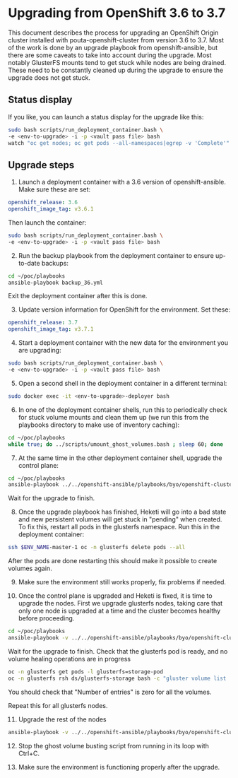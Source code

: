 # Upgrading from OpenShift 3.6 to 3.7

This document describes the process for upgrading an OpenShift Origin cluster
installed with pouta-openshift-cluster from version 3.6 to 3.7. Most of the work
is done by an upgrade playbook from openshift-ansible, but there are some
caveats to take into account during the upgrade. Most notably GlusterFS mounts
tend to get stuck while nodes are being drained. These need to be constantly
cleaned up during the upgrade to ensure the upgrade does not get stuck.

## Status display

If you like, you can launch a status display for the upgrade like this:
```bash
sudo bash scripts/run_deployment_container.bash \
-e <env-to-upgrade> -i -p <vault pass file> bash
watch "oc get nodes; oc get pods --all-namespaces|egrep -v 'Complete'"
```

## Upgrade steps

1. Launch a deployment container with a 3.6 version of openshift-ansible.
Make sure these are set:
```yaml
openshift_release: 3.6
openshift_image_tag: v3.6.1
```
Then launch the container:
```bash
sudo bash scripts/run_deployment_container.bash \
-e <env-to-upgrade> -i -p <vault pass file> bash
```

2. Run the backup playbook from the deployment container to ensure up-to-date
backups:
```bash
cd ~/poc/playbooks
ansible-playbook backup_36.yml
```
Exit the deployment container after this is done.

3. Update version information for OpenShift for the environment. Set these:
```yaml
openshift_release: 3.7
openshift_image_tag: v3.7.1
```

4. Start a deployment container with the new data for the environment you are
upgrading:
```bash
sudo bash scripts/run_deployment_container.bash \
-e <env-to-upgrade> -i -p <vault pass file> bash
```

5. Open a second shell in the deployment container in a different terminal:
```bash
sudo docker exec -it <env-to-upgrade>-deployer bash
```

6. In one of the deployment container shells, run this to periodically check
for stuck volume mounts and clean them up (we run this from the playbooks
directory to make use of inventory caching):
```bash
cd ~/poc/playbooks
while true; do ../scripts/umount_ghost_volumes.bash ; sleep 60; done
```

7. At the same time in the other deployment container shell, upgrade the control
plane:
```bash
cd ~/poc/playbooks
ansible-playbook ../../openshift-ansible/playbooks/byo/openshift-cluster/upgrades/v3_7/upgrade_control_plane.yml
```
Wait for the upgrade to finish.

8. Once the upgrade playbook has finished, Heketi will go into a bad state and
new persistent volumes will get stuck in "pending" when created. To fix this,
restart all pods in the glusterfs namespace. Run this in the deployment
container:
```bash
ssh $ENV_NAME-master-1 oc -n glusterfs delete pods --all
```
After the pods are done restarting this should make it possible to create
volumes again.

9. Make sure the environment still works properly, fix problems if needed.

10. Once the control plane is upgraded and Heketi is fixed, it is time to upgrade
the nodes. First we upgrade glusterfs nodes, taking care that only one node is upgraded at a time and 
the cluster becomes healthy before proceeding. 
```bash
cd ~/poc/playbooks
ansible-playbook -v ../../openshift-ansible/playbooks/byo/openshift-cluster/upgrades/v3_7/upgrade_nodes.yml --limit 'localhost:masters:glusterfs[0]'
```
Wait for the upgrade to finish. Check that the glusterfs pod is ready, and no volume healing operations are in progress

```bash
oc -n glusterfs get pods -l glusterfs=storage-pod
oc -n glusterfs rsh ds/glusterfs-storage bash -c "gluster volume list | xargs --replace bash -c 'echo; echo \"{}\"; gluster volume heal {} info'"
```

You should check that "Number of entries" is zero for all the volumes.

Repeat this for all glusterfs nodes.

11. Upgrade the rest of the nodes
```bash
ansible-playbook -v ../../openshift-ansible/playbooks/byo/openshift-cluster/upgrades/v3_7/upgrade_nodes.yml --limit 'localhost:all:!glusterfs'
```

12. Stop the ghost volume busting script from running in its loop with Ctrl+C.

13. Make sure the environment is functioning properly after the upgrade.
